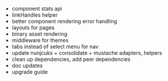 - component stats api
- linkHandles helper
- better component rendering error handling
- layouts for pages
- binary asset rendering
- middleware for themes
- tabs instead of select menu for nav
- update nunjcuks + consolidate + mustache adapters, helpers
- clean up dependencies, add peer dependencies
- doc updates
- upgrade guide

